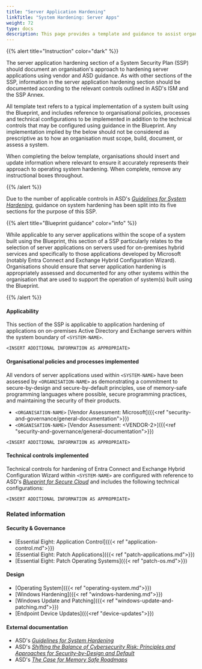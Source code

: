```yaml
---
title: "Server Application Hardening"
linkTitle: "System Hardening: Server Apps"
weight: 72
type: docs
description: This page provides a template and guidance to assist organisations in documenting their approach to server application hardening associated with their system(s) built on ASD's Blueprint for Secure Cloud.
---
```


{{% alert title="Instruction" color="dark" %}}

The server application hardening section of a System Security Plan (SSP) should document an organisation's approach to hardening server applications using vendor and ASD guidance. As with other sections of the SSP, information in the server application hardening section should be documented according to the relevant controls outlined in ASD's ISM and the SSP Annex.

All template text refers to a typical implementation of a system built using the Blueprint, and includes reference to organisational policies, processes and technical configurations to be implemented in addition to the technical controls that may be configured using guidance in the Blueprint. Any implementation implied by the below should not be considered as prescriptive as to how an organisation must scope, build, document, or assess a system.

When completing the below template, organisations should insert and update information where relevant to ensure it accurately represents their approach to operating system hardening. When complete, remove any instructional boxes throughout. 

{{% /alert %}}

Due to the number of applicable controls in ASD's [*Guidelines for System Hardening*](https://www.cyber.gov.au/resources-business-and-government/essential-cyber-security/ism/cyber-security-guidelines/guidelines-system-hardening), guidance on system hardening has been split into its five sections for the purpose of this SSP.

{{% alert title="Blueprint guidance" color="info" %}}

While applicable to any server applications within the scope of a system built using the Blueprint, this section of a SSP particularly relates to the selection of server applications on servers used for on-premises hybrid services and specifically to those applications developed by Microsoft (notably Entra Connect and Exchange Hybrid Configuration Wizard). Organisations should ensure that server application hardening is appropriately assessed and documented for any other systems within the organisation that are used to support the operation of system(s) built using the Blueprint.

{{% /alert %}}

#### Applicability

This section of the SSP is applicable to application hardening of applications on on-premises Active Directory and Exchange servers within the system boundary of `<SYSTEM-NAME>`.

`<INSERT ADDITIONAL INFORMATION AS APPROPRIATE>`

#### Organisational policies and processes implemented

All vendors of server applications used within `<SYSTEM-NAME>` have been assessed by `<ORGANISATION-NAME>` as demonstrating a commitment to secure-by-design and secure-by-default principles, use of memory-safe programming languages where possible, secure programming practices, and maintaining the security of their products.
- `<ORGANISATION-NAME>` [Vendor Assessment: Microsoft]({{<ref "security-and-governance/general-documentation">}})
- `<ORGANISATION-NAME>` [Vendor Assessment: \<VENDOR-2>]({{<ref "security-and-governance/general-documentation">}})

`<INSERT ADDITIONAL INFORMATION AS APPROPRIATE>`

#### Technical controls implemented

Technical controls for hardening of Entra Connect and Exchange Hybrid Configuration Wizard within `<SYSTEM-NAME>` are configured with reference to ASD's [*Blueprint for Secure Cloud*](https://blueprint.asd.gov.au) and includes the following technical configurations:

`<INSERT ADDITIONAL INFORMATION AS APPROPRIATE>`

### Related information

#### Security & Governance
- [Essential Eight: Application Control]({{< ref "application-control.md">}})
- [Essential Eight: Patch Applications]({{< ref "patch-applications.md">}})
- [Essential Eight: Patch Operating Systems]({{< ref "patch-os.md">}})

#### Design

- [Operating System]({{< ref "operating-system.md">}})
- [Windows Hardening]({{< ref "windows-hardening.md">}})
- [Windows Update and Patching]({{< ref "windows-update-and-patching.md">}})
- [Endpoint Device Updates]({{<ref "device-updates">}})


#### External documentation

- ASD's [*Guidelines for System Hardening*](https://www.cyber.gov.au/resources-business-and-government/essential-cyber-security/ism/cyber-security-guidelines/guidelines-system-hardening)
- ASD's [*Shifting the Balance of Cybersecurity Risk: Principles and Approaches for Security-by-Design and Default*](https://www.cyber.gov.au/about-us/view-all-content/publications/principles-and-approaches-for-security-by-design-and-default)
- ASD's [*The Case for Memory Safe Roadmaps*](https://www.cyber.gov.au/about-us/view-all-content/publications/case-memory-safe-roadmaps)